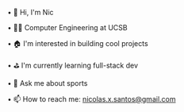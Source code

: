 • 👋 Hi, I'm Nic

• 🏄‍♂️ Computer Engineering at UCSB

• 🏠 I'm interested in building cool projects

• ⛳️ I'm currently learning full-stack dev

• 🏀 Ask me about sports

• 📫 How to reach me: nicolas.x.santos@gmail.com

<!--
**nicxs3/nicxs3** is a ✨ _special_ ✨ repository because its `README.md` (this file) appears on your GitHub profile.

Here are some ideas to get you started:

- 🔭 I’m currently working on ...
- 🌱 I’m currently learning ...
- 👯 I’m looking to collaborate on ...
- 🤔 I’m looking for help with ...
- 💬 Ask me about ...
- 📫 How to reach me: ...
- 😄 Pronouns: ...
- ⚡ Fun fact: ...
-->
